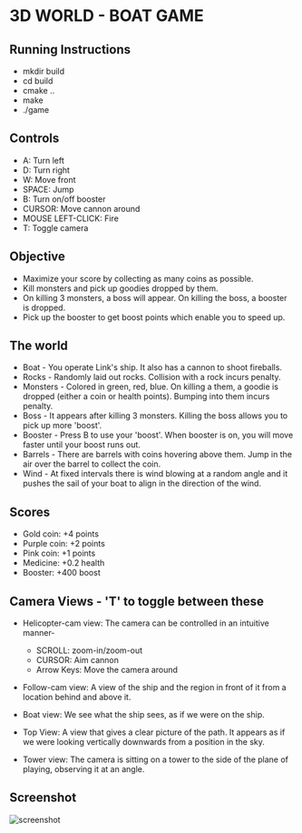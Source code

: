 3D WORLD - BOAT GAME
====================

## Running Instructions
- mkdir build
- cd build
- cmake ..
- make
- ./game

## Controls
- A: Turn left
- D: Turn right
- W: Move front
- SPACE: Jump
- B: Turn on/off booster
- CURSOR: Move cannon around
- MOUSE LEFT-CLICK: Fire
- T: Toggle camera

## Objective
- Maximize your score by collecting as many coins as possible.
- Kill monsters and pick up goodies dropped by them.
- On killing 3 monsters, a boss will appear. On killing the boss, a booster is dropped.
- Pick up the booster to get boost points which enable you to speed up.

## The world
- Boat - You operate Link's ship. It also has a cannon to shoot fireballs.
- Rocks - Randomly laid out rocks. Collision with a rock incurs penalty.
- Monsters - Colored in green, red, blue. On killing a them, a goodie is dropped (either a coin or health points). Bumping into them incurs penalty.
- Boss - It appears after killing 3 monsters. Killing the boss allows you to pick up more 'boost'.
- Booster - Press B to use your 'boost'. When booster is on, you will move faster until your boost runs out.
- Barrels - There are barrels with coins hovering above them. Jump in the air over the barrel to collect the coin.
- Wind - At fixed intervals there is wind blowing at a random angle and it pushes the sail of your boat to align in the direction of the wind.

## Scores
- Gold coin: +4 points
- Purple coin: +2 points
- Pink coin: +1 points
- Medicine: +0.2 health
- Booster: +400 boost

## Camera Views - 'T' to toggle between these
- Helicopter-cam view: The camera can be controlled in an intuitive manner-
  - SCROLL: zoom-in/zoom-out
  - CURSOR: Aim cannon
  - Arrow Keys: Move the camera around

- Follow-cam view: A view of the ship and the region in front of it from a location behind
and above it.

- Boat view: We see what the ship sees, as if we were on the ship.

- Top View: A view that gives a clear picture of the path. It appears as if we were looking vertically downwards from a position in the sky.

- Tower view: The camera is sitting on a tower to the side of the plane of playing, observing it at an angle.

## Screenshot
![screenshot](https://user-images.githubusercontent.com/31779922/37220521-e528610a-23ec-11e8-807a-6d1134c1edab.png)
